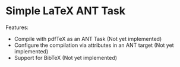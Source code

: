Simple LaTeX ANT Task
==============

Features:

 * Compile with pdfTeX as an ANT Task (Not yet implemented)
 * Configure the compilation via attributes in an ANT target (Not yet implemented)
 * Support for BibTeX (Not yet implemented)   

